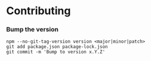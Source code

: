 # Contributing
### Bump the version
    npm --no-git-tag-version version <major|minor|patch>
    git add package.json package-lock.json
    git commit -m 'Bump to version x.Y.Z'
